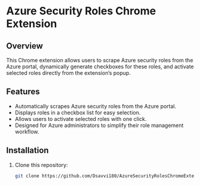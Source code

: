 # Azure Security Roles Chrome Extension

## Overview
This Chrome extension allows users to scrape Azure security roles from the Azure portal, dynamically generate checkboxes for these roles, and activate selected roles directly from the extension’s popup.

## Features
- Automatically scrapes Azure security roles from the Azure portal.
- Displays roles in a checkbox list for easy selection.
- Allows users to activate selected roles with one click.
- Designed for Azure administrators to simplify their role management workflow.

## Installation
1. Clone this repository:
   ```bash
   git clone https://github.com/Dsavvi180/AzureSecurityRolesChromeExtension.git
